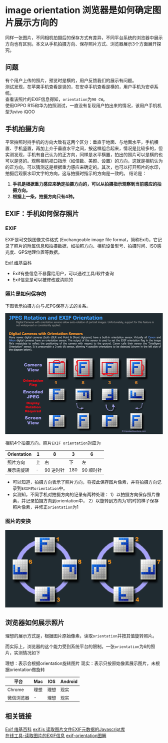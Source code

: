 # image orientation 浏览器是如何确定图片展示方向的

同样一张图片，不同相机拍摄后的保存方式有差异，不同平台系统的浏览器中展示方向也有区别。本文从手机拍摄方向、保存照片方式、浏览器展示3个方面展开探究。

## 问题

有个用户上传的照片，预览时是横的，用户反馈我们的展示有问题。  
测试发现，在苹果手机查看是竖的，在安卓手机查看是横的，用户手机为安卓系统。  
查看该照片的EXIF信息得知，`orientation`为`90 CW`。  
使用OPPO R15和华为拍照测试，一直没有复现用户拍出来的情况，该用户手机机型为vivo iQOO

## 手机拍摄方向

平常拍照时持手机的方向大致有这两个区分：垂直于地面、与地面水平，手机横置、手机竖置，再加上介于垂直水平之间，按这样组合起来，情况是比较多的，但实测发现，手机有自己认为的正方向，同样是水平横置，拍出的照片可以是横的也可以是竖的。观察相机视口指示（如倍数、美颜、设置）的方向，这就是相机认为的正方向，可以猜测这是根据重力感应来确定的。其次，也可以打开照片的水印，拍摄后观察水印文字的方向，这与拍摄时指示的方向是一致的。
结论是：

1. **手机是根据重力感应来确定拍摄方向的，可以从拍摄指示观察到当前感应的拍摄方向。**
2. **根据上一条，拍摄方向只有4种。**

## EXIF：手机如何保存照片

### EXIF

EXIF是可交换图像文件格式 (Exchangeable image file format，简称Exif)，它记录了照片的附属信息和拍摄数据，如拍照方向、相机设备型号、拍摄时间、ISO感光度、GPS地理位置等数据。

[Exif 维基百科](https://zh.wikipedia.org/wiki/Exif)

- Exif有些信息不暴露给用户，可以通过工具/软件查询
- Exif信息是可以被修改或清除的

### 照片是如何保存的

下图表示拍摄方向与JEPG保存方式的关系。

![JEPG-Rotation-EXIF-Orientation](JEPG-Rotation-EXIF-Orientation.png)

相机4个拍摄方向，照片`EXIF orientation`对应为

Orientation | 1 | 8 | 3 | 6
 -- | -- | -- | -- | --
照片方向 | 上 | 右 | 下 | 左
展示需旋转 | - | 90 逆时针 | 180 | 90 顺时针

- 可以知道，拍摄方向表示了照片方向，将按此保存图片像素，并将拍摄方向记录到`EXIF的orientation`中。
- 实测知，不同手机对拍摄方向的记录有两种处理：
  1）以拍摄方向保存照片像素，并记录拍摄方向到orientation中，
  2）以旋转到方向为1的时的样子保存照片像素，并修正`orientation`为1

### 图片的变换

![图片方向](orient_flag.gif)

## 浏览器如何展示照片

理想的展示方式是，根据图片原始像素，读取`orientation`并按其值旋转照片。

而实际上，浏览器的这个能力受到系统平台的限制。一张`orientation`为6的照片，实测情况如下

理想：表示会根据orientation旋转图片
现实：表示只按原始像素展示图片，未根据orientation做旋转

平台 | Mac | IOS | Android |
 -- | -- | -- | -- |
 Chrome | 理想 | 理想 | 现实
 微信浏览器 | - | 理想 | 现实

## 相关链接

[Exif 维基百科](https://zh.wikipedia.org/wiki/Exif)
[exif.js 读取图片文件EXIF元数据的Javascript库](https://github.com/exif-js/exif-js)  
[在线工具-读取图片的EXIF信息](http://metapicz.com/#landing)
[exif-orientation图解](https://www.impulseadventure.com/photo/exif-orientation.html)
